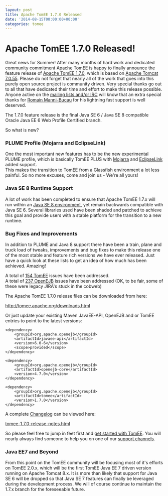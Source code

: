 ```yaml
---
layout: post
title: Apache TomEE 1.7.0 Released
date: '2014-08-15T00:00:00+00:00'
categories: tomee
---
```

<h1>Apache TomEE 1.7.0 Released!</h1>

<p>Great news for Summer! After many months of hard work and dedicated community commitment Apache TomEE is happy to finally announce the feature release of <a href="http://tomee.apache.org/downloads.html">Apache TomEE 1.7.0</a>, which is based on <a href="http://tomcat.apache.org/tomcat-7.0-doc/index.html">Apache Tomcat 7.0.55</a>. Please do not forget that nearly all of the work that goes into this purely open source project is community driven. Very special thanks go out to all that have dedicated their time and effort to make this release possible. Anyone active on the <a href="http://tomee.apache.org/support.html">mailing lists and/or IRC</a> will know that an extra special thanks for <a href="http://rmannibucau.wordpress.com">Romain Manni-Bucau</a> for his lightning fast support is well deserved.</p>

<p>The 1.7.0 feature release is the final Java SE 6 / Java SE 8 compatible Oracle Java EE 6 Web Profile Certified branch. </p>

<p>So what is new?</p>

<h3>PLUME Profile (Mojarra and EclipseLink)</h3>

<p>One the most important new features has to be the new experimental PLUME profile, which is basically TomEE PLUS with <a href="https://javaserverfaces.java.net/">Mojarra</a> and <a href="http://www.eclipse.org/eclipselink/">EclipseLink</a> added support. <br />
This makes the transition to TomEE from a Glassfish environment a lot less painful. So no more excuses, come and join us - We're all yours!</p>

<h3>Java SE 8 Runtime Support</h3>

<p>A lot of work has been completed to ensure that Apache TomEE 1.7.x will run within an <a href="http://www.oracle.com/technetwork/java/javase/downloads/index.html">Java SE 8 environment</a>, yet remain backwards compatible with Java SE 6.  Several libraries used have been shaded and patched to achieve this goal and provide users with a stable platform for the transition to a new runtime.</p>

<h3>Bug Fixes and Improvements</h3>

<p>In addition to PLUME and Java 8 support there have been a train, plane and truck load of tweaks, improvements and bug fixes to make this release one of the most stable and feature rich versions we have ever released. Just have a quick look at these lists to get an idea of how much has been achieved. Amazing!</p>

<p>A total of <a href="https://issues.apache.org/jira/secure/IssueNavigator.jspa?reset=true&amp;mode=hide&amp;jqlQuery=project+%3D+TOMEE+AND+fixVersion+%3D+1.7.0">154 TomEE</a> issues have been addressed. <br />
A total of <a href="https://issues.apache.org/jira/secure/IssueNavigator.jspa?reset=true&amp;mode=hide&amp;jqlQuery=project+%3D+OPENEJB+AND+fixVersion+%3D+4.7.0">237 OpenEJB</a> issues have been addressed (OK, to be fair, some of these were legacy JIRA's stuck in the cobweb)  </p>

<p>The Apache TomEE 1.7.0 release files can be downloaded from here:</p>

<p><a href="http://tomee.apache.org/downloads.html">http://tomee.apache.org/downloads.html</a></p>

<p>Or just update your existing Maven JavaEE-API, OpenEJB and or TomEE entries to point to the latest versions:</p>

<pre><code>&lt;dependency&gt;
    &lt;groupId&gt;org.apache.openejb&lt;/groupId&gt;
    &lt;artifactId&gt;javaee-api&lt;/artifactId&gt;
    &lt;version&gt;6.0-6&lt;/version&gt;
    &lt;scope&gt;provided&lt;/scope&gt;
&lt;/dependency&gt;</code></pre>

<pre><code>&lt;dependency&gt;
    &lt;groupId&gt;org.apache.openejb&lt;/groupId&gt;
    &lt;artifactId&gt;openejb-core&lt;/artifactId&gt;
    &lt;version&gt;4.7.0&lt;/version&gt;
&lt;/dependency&gt;</code></pre>

<pre><code>&lt;dependency&gt;
    &lt;groupId&gt;org.apache.openejb&lt;/groupId&gt;
    &lt;artifactId&gt;tomee&lt;/artifactId&gt;
    &lt;version&gt;1.7.0&lt;/version&gt;
&lt;/dependency&gt;
</code></pre>

<p>A complete <a href="tomee-1.7.0-release-notes.html">Changelog</a> can be viewed here:</p>

<p><a href="tomee-1.7.0-release-notes.html">tomee-1.7.0-release-notes.html</a></p>

<p>So please feel free to jump in feet first and <a href="http://tomee.apache.org/documentation.html">get started with TomEE</a>. You will nearly always find someone to help you on one of our <a href="http://tomee.apache.org/support.html">support channels</a>.</p>

<h3>Java EE7 and Beyond</h3>

<p>From this point on the TomEE community will be focusing most of it's efforts on TomEE 2.0.x, which will be the first TomEE Java EE 7 driven version running on Apache Tomcat 8.x. It is more than likely that support for Java SE 6 will be dropped so that Java SE 7 features can finally be leveraged during the development process. We will of course continue to maintain the 1.7.x branch for the foreseeable future.</p>
